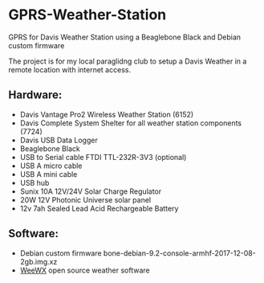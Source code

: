 # GPRS-Weather-Station
GPRS for Davis Weather Station using a Beaglebone Black and Debian custom firmware

The project is for my local paraglidng club to setup a Davis Weather in a remote location with internet access.

Hardware:
---------
* Davis Vantage Pro2 Wireless Weather Station (6152)
* Davis Complete System Shelter for all weather station components (7724)
* Davis USB Data Logger
* Beaglebone Black
* USB to Serial cable FTDI TTL-232R-3V3 (optional)
* USB A micro cable
* USB A mini cable
* USB hub
* Sunix 10A 12V/24V Solar Charge Regulator
* 20W 12V Photonic Universe solar panel
* 12v 7ah Sealed Lead Acid Rechargeable Battery
  
Software:
---------
* Debian custom firmware bone-debian-9.2-console-armhf-2017-12-08-2gb.img.xz
* [WeeWX](http://www.weewx.com/) open source weather software
